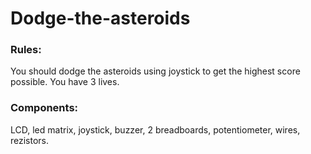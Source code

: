 # Dodge-the-asteroids

### Rules: 
You should dodge the asteroids using joystick to get the highest score possible. You have 3 lives.

### Components: 
LCD, led matrix, joystick, buzzer, 2 breadboards, potentiometer, wires, rezistors.



